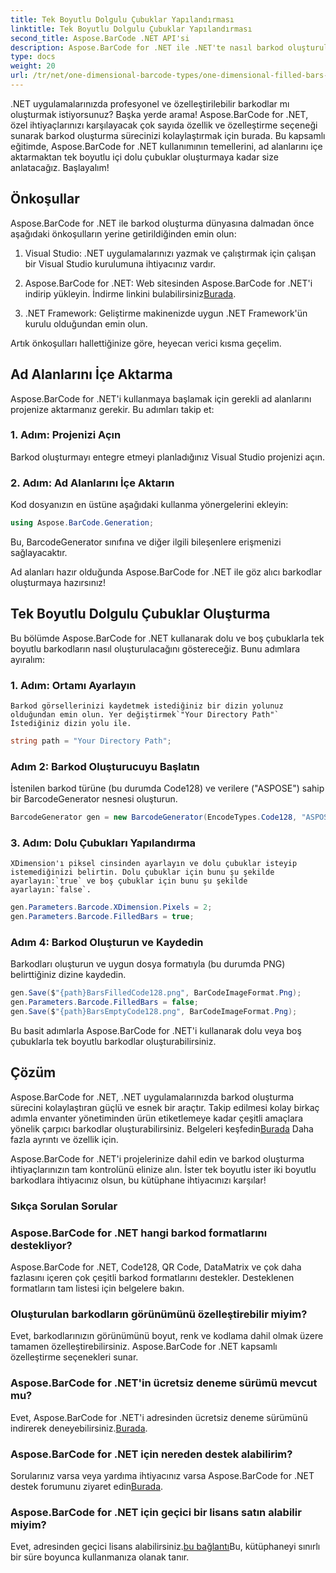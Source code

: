 ```yaml
---
title: Tek Boyutlu Dolgulu Çubuklar Yapılandırması
linktitle: Tek Boyutlu Dolgulu Çubuklar Yapılandırması
second_title: Aspose.BarCode .NET API'si
description: Aspose.BarCode for .NET ile .NET'te nasıl barkod oluşturulacağını öğrenin. Bu kapsamlı eğitim, ad alanlarının içe aktarılmasından tek boyutlu barkodlar oluşturmaya kadar her şeyi kapsar.
type: docs
weight: 20
url: /tr/net/one-dimensional-barcode-types/one-dimensional-filled-bars-configuration/
---
```


.NET uygulamalarınızda profesyonel ve özelleştirilebilir barkodlar mı oluşturmak istiyorsunuz? Başka yerde arama! Aspose.BarCode for .NET, özel ihtiyaçlarınızı karşılayacak çok sayıda özellik ve özelleştirme seçeneği sunarak barkod oluşturma sürecinizi kolaylaştırmak için burada. Bu kapsamlı eğitimde, Aspose.BarCode for .NET kullanımının temellerini, ad alanlarını içe aktarmaktan tek boyutlu içi dolu çubuklar oluşturmaya kadar size anlatacağız. Başlayalım!

## Önkoşullar

Aspose.BarCode for .NET ile barkod oluşturma dünyasına dalmadan önce aşağıdaki önkoşulların yerine getirildiğinden emin olun:

1. Visual Studio: .NET uygulamalarınızı yazmak ve çalıştırmak için çalışan bir Visual Studio kurulumuna ihtiyacınız vardır.

2.  Aspose.BarCode for .NET: Web sitesinden Aspose.BarCode for .NET'i indirip yükleyin. İndirme linkini bulabilirsiniz[Burada](https://releases.aspose.com/barcode/net/).

3. .NET Framework: Geliştirme makinenizde uygun .NET Framework'ün kurulu olduğundan emin olun.

Artık önkoşulları hallettiğinize göre, heyecan verici kısma geçelim.

## Ad Alanlarını İçe Aktarma

Aspose.BarCode for .NET'i kullanmaya başlamak için gerekli ad alanlarını projenize aktarmanız gerekir. Bu adımları takip et:

### 1. Adım: Projenizi Açın
   Barkod oluşturmayı entegre etmeyi planladığınız Visual Studio projenizi açın.

### 2. Adım: Ad Alanlarını İçe Aktarın
   Kod dosyanızın en üstüne aşağıdaki kullanma yönergelerini ekleyin:

   ```csharp
   using Aspose.BarCode.Generation;
   ```

   Bu, BarcodeGenerator sınıfına ve diğer ilgili bileşenlere erişmenizi sağlayacaktır.

Ad alanları hazır olduğunda Aspose.BarCode for .NET ile göz alıcı barkodlar oluşturmaya hazırsınız!

## Tek Boyutlu Dolgulu Çubuklar Oluşturma

Bu bölümde Aspose.BarCode for .NET kullanarak dolu ve boş çubuklarla tek boyutlu barkodların nasıl oluşturulacağını göstereceğiz. Bunu adımlara ayıralım:

### 1. Adım: Ortamı Ayarlayın
    Barkod görsellerinizi kaydetmek istediğiniz bir dizin yolunuz olduğundan emin olun. Yer değiştirmek`"Your Directory Path"` İstediğiniz dizin yolu ile.

   ```csharp
   string path = "Your Directory Path";
   ```

### Adım 2: Barkod Oluşturucuyu Başlatın
   İstenilen barkod türüne (bu durumda Code128) ve verilere ("ASPOSE") sahip bir BarcodeGenerator nesnesi oluşturun.

   ```csharp
   BarcodeGenerator gen = new BarcodeGenerator(EncodeTypes.Code128, "ASPOSE");
   ```

### 3. Adım: Dolu Çubukları Yapılandırma
    XDimension'ı piksel cinsinden ayarlayın ve dolu çubuklar isteyip istemediğinizi belirtin. Dolu çubuklar için bunu şu şekilde ayarlayın:`true` ve boş çubuklar için bunu şu şekilde ayarlayın:`false`.

   ```csharp
   gen.Parameters.Barcode.XDimension.Pixels = 2;
   gen.Parameters.Barcode.FilledBars = true;
   ```

### Adım 4: Barkod Oluşturun ve Kaydedin
   Barkodları oluşturun ve uygun dosya formatıyla (bu durumda PNG) belirttiğiniz dizine kaydedin.

   ```csharp
   gen.Save($"{path}BarsFilledCode128.png", BarCodeImageFormat.Png);
   gen.Parameters.Barcode.FilledBars = false;
   gen.Save($"{path}BarsEmptyCode128.png", BarCodeImageFormat.Png);
   ```

Bu basit adımlarla Aspose.BarCode for .NET'i kullanarak dolu veya boş çubuklarla tek boyutlu barkodlar oluşturabilirsiniz.

## Çözüm

Aspose.BarCode for .NET, .NET uygulamalarınızda barkod oluşturma sürecini kolaylaştıran güçlü ve esnek bir araçtır. Takip edilmesi kolay birkaç adımla envanter yönetiminden ürün etiketlemeye kadar çeşitli amaçlara yönelik çarpıcı barkodlar oluşturabilirsiniz. Belgeleri keşfedin[Burada](https://reference.aspose.com/barcode/net/) Daha fazla ayrıntı ve özellik için.

Aspose.BarCode for .NET'i projelerinize dahil edin ve barkod oluşturma ihtiyaçlarınızın tam kontrolünü elinize alın. İster tek boyutlu ister iki boyutlu barkodlara ihtiyacınız olsun, bu kütüphane ihtiyacınızı karşılar!

### Sıkça Sorulan Sorular

### Aspose.BarCode for .NET hangi barkod formatlarını destekliyor?
Aspose.BarCode for .NET, Code128, QR Code, DataMatrix ve çok daha fazlasını içeren çok çeşitli barkod formatlarını destekler. Desteklenen formatların tam listesi için belgelere bakın.

### Oluşturulan barkodların görünümünü özelleştirebilir miyim?
Evet, barkodlarınızın görünümünü boyut, renk ve kodlama dahil olmak üzere tamamen özelleştirebilirsiniz. Aspose.BarCode for .NET kapsamlı özelleştirme seçenekleri sunar.

### Aspose.BarCode for .NET'in ücretsiz deneme sürümü mevcut mu?
Evet, Aspose.BarCode for .NET'i adresinden ücretsiz deneme sürümünü indirerek deneyebilirsiniz.[Burada](https://releases.aspose.com/).

### Aspose.BarCode for .NET için nereden destek alabilirim?
 Sorularınız varsa veya yardıma ihtiyacınız varsa Aspose.BarCode for .NET destek forumunu ziyaret edin[Burada](https://forum.aspose.com/c/barcode/13).

### Aspose.BarCode for .NET için geçici bir lisans satın alabilir miyim?
 Evet, adresinden geçici lisans alabilirsiniz.[bu bağlantı](https://purchase.aspose.com/temporary-license/)Bu, kütüphaneyi sınırlı bir süre boyunca kullanmanıza olanak tanır.